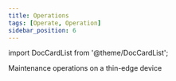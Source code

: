 ```yaml
---
title: Operations
tags: [Operate, Operation]
sidebar_position: 6
---
```


import DocCardList from '@theme/DocCardList';

Maintenance operations on a thin-edge device

<DocCardList />
